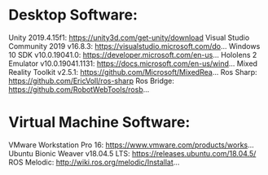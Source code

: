 # Desktop Software:
Unity 2019.4.15f1: https://unity3d.com/get-unity/download
Visual Studio Community 2019 v16.8.3: https://visualstudio.microsoft.com/do...
Windows 10 SDK v10.0.19041.0: https://developer.microsoft.com/en-us...
Hololens 2 Emulator v10.0.19041.1131: https://docs.microsoft.com/en-us/wind...
Mixed Reality Toolkit v2.5.1: https://github.com/Microsoft/MixedRea...
Ros Sharp: https://github.com/EricVoll/ros-sharp
Ros Bridge: https://github.com/RobotWebTools/rosb...

# Virtual Machine Software:
VMware Workstation Pro 16: https://www.vmware.com/products/works...
Ubuntu Bionic Weaver v18.04.5 LTS: https://releases.ubuntu.com/18.04.5/
ROS Melodic: http://wiki.ros.org/melodic/Installat...
